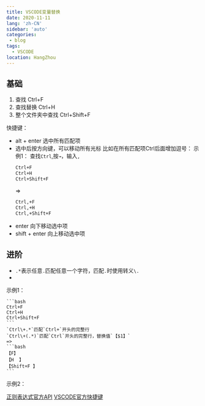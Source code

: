 ```yaml
---
title: VSCODE变量替换
date: 2020-11-11
lang: 'zh-CN'
sidebar: 'auto'
categories:
 - blog
tags: 
  - VSCODE
location: HangZhou
---
```


## 基础
1. 查找 Ctrl+F 
2. 查找替换 Ctrl+H 
3. 整个文件夹中查找 Ctrl+Shift+F 

快捷键：  
  - alt + enter 选中所有匹配项 
  - 选中后按方向键，可以移动所有光标 
    比如在所有匹配项Ctrl后面增加逗号：
    示例1：
    查找`Ctrl`,按`→`，输入`,`
    ```bash
    Ctrl+F
    Ctrl+H  
    Ctrl+Shift+F 
    ```
    =>
    ```bash
    Ctrl,+F
    Ctrl,+H  
    Ctrl,+Shift+F 
    ```
  - enter 向下移动选中项 
  - shift + enter 向上移动选中项 

## 进阶
  - `.*`表示任意`.`匹配任意一个字符，匹配`.`时使用转义`\.`
  - 
示例1：
    
    ```bash
    Ctrl+F
    Ctrl+H  
    Ctrl+Shift+F 
    ```
    `Ctrl\+.*`匹配`Ctrl+`开头的完整行
    `Ctrl\+(.*)`匹配`Ctrl`开头的完整行，替换值`【$1】`
    =>
    ```bash
    【F】
    【H  】
    【Shift+F 】
    ```
示例2：


[正则表达式官方API](https://docs.microsoft.com/en-us/dotnet/standard/base-types/regular-expression-language-quick-reference)
[VSCODE官方快捷键](https://code.visualstudio.com/docs/getstarted/keybindings)

